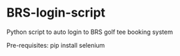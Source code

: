 # BRS-login-script
Python script to auto login to BRS golf tee booking system

Pre-requisites: pip install selenium

